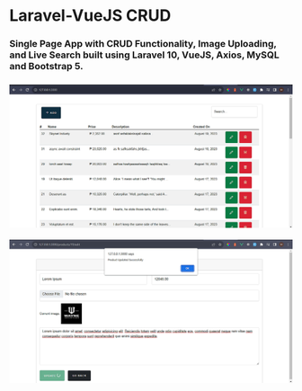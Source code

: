 # Laravel-VueJS CRUD

<h3><b>Single Page App with CRUD Functionality, Image Uploading, and Live Search built using Laravel 10, VueJS, Axios, MySQL and Bootstrap 5.</b><h3>

![Alt text](/public/images/screen1.png "Screen 1")

![Alt text](/public/images/screen2.png "Screen 2")
